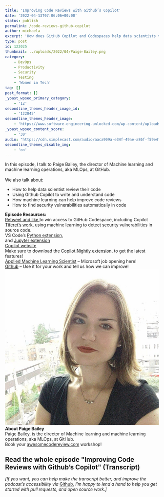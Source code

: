 ```yaml
---
title: 'Improving Code Reviews with Github’s Copilot'
date: '2022-04-13T07:06:06+00:00'
status: publish
permalink: /code-reviews-github-copilot
author: michaela
excerpt: 'How does GitHub Copilot and Codespaces help data scientists to write, understand, and review code?'
type: post
id: 122025
thumbnail: ../uploads/2022/04/Paige-Bailey.png
category:
    - DevOps
    - Productivity
    - Security
    - Testing
    - 'Women in Tech'
tag: []
post_format: []
_yoast_wpseo_primary_category:
    - '12'
secondline_themes_header_image_id:
    - '122045'
secondline_themes_header_image:
    - 'https://www.software-engineering-unlocked.com/wp-content/uploads/2022/04/Paige-Bailey-Background.jpg'
_yoast_wpseo_content_score:
    - '30'
audio: "https://cdn.simplecast.com/audio/aaca909a-e34f-49ae-a86f-f59e4fa807f0/episodes/d1dba0bb-cd80-4e39-8b3c-a0af5353c6ea/audio/e1a02d10-f71b-4403-a850-abadd584db69/default_tc.mp3"
secondline_themes_disable_img:
    - 'on'
---
```


<div class="episode-about">
In this episode, I talk to Paige Bailey, the director of Machine learning and machine learning operations, aka MLOps, at GitHub.
<br/> <br/>We also talk about:
<ul>
<li> How to help data scientist review their code</li>
<li> Using Github Copilot to write and understand code</li>
<li> How machine learning can help improve code reviews</li>
<li> How to find security vulnerabilities automatically in code</li>
</ul>
</div>
<div class=" episode-links">
<b>Episode Resources:</b><br/>
<a href="https://twitter.com/se_unlocked/status/1514303997326372869?s=20&t=RKmk4TOzAgd_Qhrt-pt_cw">Retweet and like </a>to win access to GitHub Codespace, including Copilot<br/>
<a href="https://github.blog/2022-02-17-leveraging-machine-learning-find-security-vulnerabilities/">Tiferet’s work</a>, using machine learning to detect security vulnerabilities in source code.<br/>
VS Code’s <a href="https://marketplace.visualstudio.com/items?itemName=ms-python.python">Python extension</a>,<br/>
and <a href="https://marketplace.visualstudio.com/items?itemName=ms-toolsai.jupyter">Jupyter extension</a><br/>
<a href="https://copilot.github.com/">Copilot website</a><br/>
Make sure to download the <a href="https://marketplace.visualstudio.com/items?itemName=GitHub.copilot-nightly">Copilot Nightly extension</a>, to get the latest features!<br/>
<a href="https://careers.microsoft.com/us/en/job/1054367/Applied-Machine-Learning-Scientist">Applied Machine Learning Scientist</a> – Microsoft job opening here!<br/>
<a href="https://github.com/login?return_to=https%3A%2F%2Fgithub.com%2Fauth%2Fgithub_editor%3Fredirect%3D%252Fgithub%252Fdev">Github</a> – Use it for your work and tell us how we can improve!<br/>
</div>

<div class="row pt-2 align-items-center">
<div class="col-4 guest-picture">
<img src="../uploads/2022/04/Paige-Bailey.png" alt="Picture of Paige Bailey"/>
</div>
<div class="col-8 guest-about">
<b>About Paige Bailey</b><br/>
Paige Bailey, is the director of Machine learning and machine learning operations, aka MLOps, at GitHub.
</div>
</div>

<div class="sponsorship">
Book your <a href="https://www.michaelagreiler.com/workshops">awesomecodereview.com</a> workshop!
</div> 

## Read the whole episode "Improving Code Reviews with Github’s  Copilot" (Transcript)

_\[If you want, you can help make the transcript better, and improve the podcast’s accessibility via_ [Github](https://github.com/mgreiler/se-unlocked/tree/master/Transcripts)_[.](https://github.com/mgreiler/se-unlocked/tree/master/Transcripts) I’m happy to lend a hand to help you get started with pull requests, and open source work.\]_
